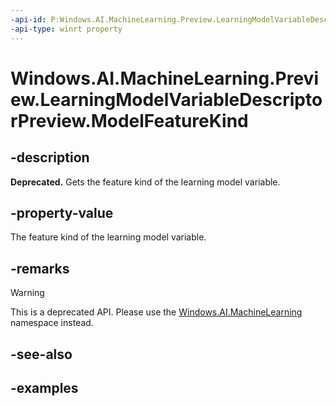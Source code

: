 ```yaml
---
-api-id: P:Windows.AI.MachineLearning.Preview.LearningModelVariableDescriptorPreview.ModelFeatureKind
-api-type: winrt property
---
```


<!-- Property syntax.
public LearningModelFeatureKindPreview ModelFeatureKind { get; }
-->

# Windows.AI.MachineLearning.Preview.LearningModelVariableDescriptorPreview.ModelFeatureKind

## -description
**Deprecated.** Gets the feature kind of the learning model variable.

## -property-value
The feature kind of the learning model variable.

## -remarks

> [!Warning]
> This is a deprecated API. Please use the [Windows.AI.MachineLearning](../windows.ai.machinelearning/windows_ai_machinelearning.md) namespace instead.


## -see-also

## -examples

